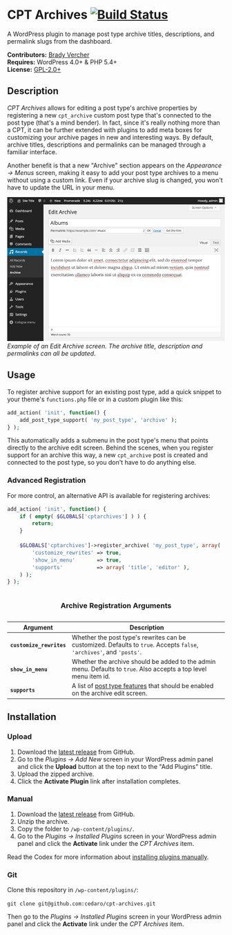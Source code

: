 # CPT Archives [![Build Status](https://travis-ci.org/cedaro/cpt-archives.png?branch=develop)](https://travis-ci.org/cedaro/cpt-archives)

A WordPress plugin to manage post type archive titles, descriptions, and permalink slugs from the dashboard.

__Contributors:__ [Brady Vercher](https://twitter.com/bradyvercher)  
__Requires:__ WordPress 4.0+ & PHP 5.4+  
__License:__ [GPL-2.0+](http://www.gnu.org/licenses/gpl-2.0.html)


## Description

*CPT Archives* allows for editing a post type's archive properties by registering a new `cpt_archive` custom post type that's connected to the post type (that's a mind bender). In fact, since it's really nothing more than a CPT, it can be further extended with plugins to add meta boxes for customizing your archive pages in new and interesting ways. By default, archive titles, descriptions and permalinks can be managed through a familiar interface.

Another benefit is that a new "Archive" section appears on the *Appearance &rarr; Menus* screen, making it easy to add your post type archives to a menu without using a custom link. Even if your archive slug is changed, you won't have to update the URL in your menu.

![Edit Archive Screen Screenshot](screenshot-1.png)  
_Example of an Edit Archive screen. The archive title, description and permalinks can all be updated._


## Usage

To register archive support for an existing post type, add a quick snippet to your theme's `functions.php` file or in a custom plugin like this:

```php
add_action( 'init', function() {
	add_post_type_support( 'my_post_type', 'archive' );
} );
```

This automatically adds a submenu in the post type's menu that points directly to the archive edit screen. Behind the scenes, when you register support for an archive this way, a new `cpt_archive` post is created and connected to the post type, so you don't have to do anything else.


### Advanced Registration

For more control, an alternative API is available for registering archives:

```php
add_action( 'init', function() {
	if ( empty( $GLOBALS['cptarchives'] ) ) {
		return;
	}

	$GLOBALS['cptarchives']->register_archive( 'my_post_type', array(
		'customize_rewrites' => true,
		'show_in_menu'       => true,
		'supports'           => array( 'title', 'editor' ),
	) );
} );
```

<table><caption><h3>Archive Registration Arguments</strong></h3>
  <thead>
    <tr>
      <th>Argument</th>
      <th>Description</th>
    </tr>
  </thead>
  <tbody>
    <tr>
      <td><strong><code>customize_rewrites</code></strong></td>
      <td>Whether the post type's rewrites can be customized. Defaults to <code>true</code>. Accepts <code>false</code>, <code>'archives'</code>, and <code>'posts'</code>.</td>
    </tr>
    <tr>
      <td><strong><code>show_in_menu</code></strong></td>
      <td>Whether the archive should be added to the admin menu. Defaults to <code>true</code>. Also accepts a top level menu item id.</td>
    </tr>
    <tr>
      <td><strong><code>supports</code></strong></td>
      <td>A list of <a href="http://codex.wordpress.org/Function_Reference/add_post_type_support">post type features</a> that should be enabled on the archive edit screen.</td>
    </tr>
  </tbody>
</table>


## Installation

### Upload

1. Download the [latest release](https://github.com/cedaro/cpt-archives/archive/master.zip) from GitHub.
2. Go to the _Plugins &rarr; Add New_ screen in your WordPress admin panel and click the __Upload__ button at the top next to the "Add Plugins" title.
3. Upload the zipped archive.
4. Click the __Activate Plugin__ link after installation completes.

### Manual

1. Download the [latest release](https://github.com/cedaro/cpt-archives/archive/master.zip) from GitHub.
2. Unzip the archive.
3. Copy the folder to `/wp-content/plugins/`.
4. Go to the _Plugins &rarr; Installed Plugins_ screen in your WordPress admin panel and click the __Activate__ link under the _CPT Archives_ item.

Read the Codex for more information about [installing plugins manually](http://codex.wordpress.org/Managing_Plugins#Manual_Plugin_Installation).

### Git

Clone this repository in `/wp-content/plugins/`:

`git clone git@github.com:cedaro/cpt-archives.git`

Then go to the _Plugins &rarr; Installed Plugins_ screen in your WordPress admin panel and click the __Activate__ link under the _CPT Archives_ item.
